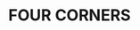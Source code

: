 ---
lastmod: '2025-04-06T06:05:20+00:00'
latitude: -35.24588
layout: suburb
longitude: 145.627125
postcode: '2716'
state: NSW
title: FOUR CORNERS
url: /nsw/four-corners/
---